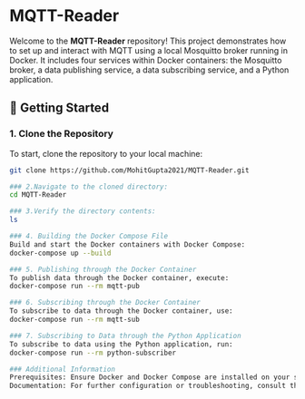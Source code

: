 # MQTT-Reader

Welcome to the **MQTT-Reader** repository! This project demonstrates how to set up and interact with MQTT using a local Mosquitto broker running in Docker. It includes four services within Docker containers: the Mosquitto broker, a data publishing service, a data subscribing service, and a Python application.

## 🚀 Getting Started

### 1. Clone the Repository

To start, clone the repository to your local machine:

```bash
git clone https://github.com/MohitGupta2021/MQTT-Reader.git

### 2.Navigate to the cloned directory:
cd MQTT-Reader

### 3.Verify the directory contents:
ls

### 4. Building the Docker Compose File
Build and start the Docker containers with Docker Compose:
docker-compose up --build

### 5. Publishing through the Docker Container
To publish data through the Docker container, execute:
docker-compose run --rm mqtt-pub

### 6. Subscribing through the Docker Container
To subscribe to data through the Docker container, use:
docker-compose run --rm mqtt-sub

### 7. Subscribing to Data through the Python Application
To subscribe to data using the Python application, run:
docker-compose run --rm python-subscriber

### Additional Information
Prerequisites: Ensure Docker and Docker Compose are installed on your system.
Documentation: For further configuration or troubleshooting, consult the repository's documentation or contact the repository maintainer.
